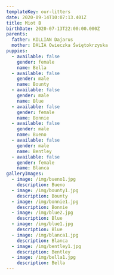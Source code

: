 ```yaml
---
templateKey: our-litters
date: 2020-09-14T10:07:13.401Z
title: Miot B
birthDate: 2020-07-13T22:00:00.000Z
parents:
  father: KILLIAN Dajarus
  mother: DALIA Owieczka Świętokrzyska
puppies:
  - available: false
    gender: female
    name: Bella
  - available: false
    gender: male
    name: Bounty
  - available: false
    gender: male
    name: Blue
  - available: false
    gender: female
    name: Bonnie
  - available: false
    gender: male
    name: Bueno
  - available: false
    gender: male
    name: Bentley
  - available: false
    gender: female
    name: Blanca
galleryImages:
  - image: /img/bueno1.jpg
    description: Bueno
  - image: /img/bounty1.jpg
    description: Bounty
  - image: /img/bonnie1.jpg
    description: Bonnie
  - image: /img/blue2.jpg
    description: Blue
  - image: /img/blue1.jpg
    description: Blue
  - image: /img/blanca1.jpg
    description: Blanca
  - image: /img/bentley1.jpg
    description: Bentley
  - image: /img/bella1.jpg
    description: Bella
---
```


